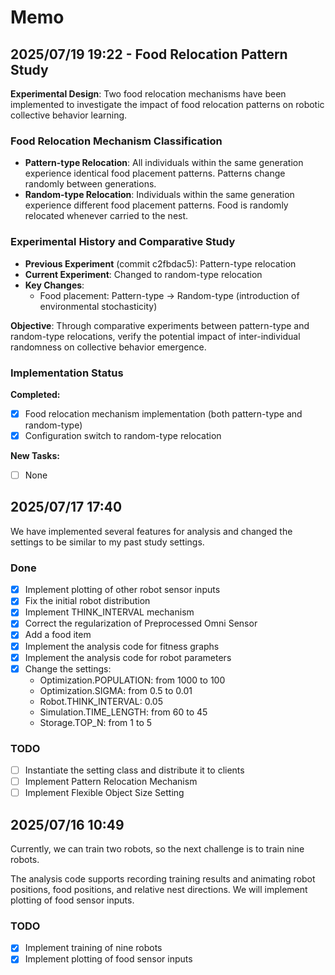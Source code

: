 # Memo

## 2025/07/19 19:22 - Food Relocation Pattern Study

**Experimental Design**: Two food relocation mechanisms have been implemented to investigate the impact of food
relocation patterns on robotic collective behavior learning.

### Food Relocation Mechanism Classification

- **Pattern-type Relocation**: All individuals within the same generation experience identical food placement patterns.
  Patterns change randomly between generations.
- **Random-type Relocation**: Individuals within the same generation experience different food placement patterns. Food
  is randomly relocated whenever carried to the nest.

### Experimental History and Comparative Study

- **Previous Experiment** (commit c2fbdac5): Pattern-type relocation
- **Current Experiment**: Changed to random-type relocation
- **Key Changes**:
    - Food placement: Pattern-type → Random-type (introduction of environmental stochasticity)

**Objective**: Through comparative experiments between pattern-type and random-type relocations, verify the potential
impact of inter-individual randomness on collective behavior emergence.

### Implementation Status

**Completed:**
- [x] Food relocation mechanism implementation (both pattern-type and random-type)
- [x] Configuration switch to random-type relocation

**New Tasks:**
- [ ] None

## 2025/07/17 17:40

We have implemented several features for analysis and changed the settings to be
similar to my past study settings.

### Done

- [x] Implement plotting of other robot sensor inputs
- [x] Fix the initial robot distribution
- [x] Implement THINK_INTERVAL mechanism
- [x] Correct the regularization of Preprocessed Omni Sensor
- [x] Add a food item
- [x] Implement the analysis code for fitness graphs
- [x] Implement the analysis code for robot parameters
- [x] Change the settings:
    - Optimization.POPULATION: from 1000 to 100
    - Optimization.SIGMA: from 0.5 to 0.01
    - Robot.THINK_INTERVAL: 0.05
    - Simulation.TIME_LENGTH: from 60 to 45
    - Storage.TOP_N: from 1 to 5

### TODO

- [ ] Instantiate the setting class and distribute it to clients
- [ ] Implement Pattern Relocation Mechanism
- [ ] Implement Flexible Object Size Setting

## 2025/07/16 10:49

Currently, we can train two robots, so the next challenge is to train nine robots.

The analysis code supports recording training results and animating robot positions, food positions, and relative nest
directions. We will implement plotting of food sensor inputs.

### TODO

- [x] Implement training of nine robots
- [x] Implement plotting of food sensor inputs
